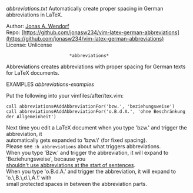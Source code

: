 *abbreviations.txt*  Automatically create proper spacing in German abbreviations in LaTeX.

Author:  [Jonas A. Wendorf](https://jwpixxblog.wordpress.com)  
Repo:    [https://github.com/jonasw234/vim-latex-german-abbreviations](https://github.com/jonasw234/vim-latex-german-abbreviations)  
License: Unlicense

                            *abbreviations*  
Abbreviations creates abbreviations with proper spacing for German texts for LaTeX documents.

EXAMPLES                    *abbreviations-examples*

Put the following into your vimfiles/after/tex.vim:  
````
call abbreviations#AddAbbreviationFor('bzw.', 'beziehungsweise')  
call abbreviations#AddAbbreviationFor('o.B.d.A.', 'ohne Beschränkung der Allgemeinheit')  
````

Next time you edit a LaTeX document when you type 'bzw.' and trigger the abbreviation, it  
automatically gets expanded to 'bzw.\\' (for fixed spacing).  
Please see `:h abbreviations` about what triggers abbreviations.  
When you type 'Bzw.' and trigger the abbreviation, it will expand to 'Beziehungsweise', because you  
[shouldn't use abbreviations at the start of sentences](https://www.korrekturen.de/forum.pl/md/read/id/1880/sbj/duden-newsletter-vom-5-september-2003/).  
When you type 'o.B.d.A.' and trigger the abbreviation, it will expand to 'o.\\,B.\\,d.\\,A.\\' with  
small protected spaces in between the abbreviation parts.  
